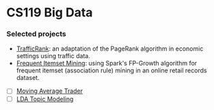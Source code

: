 # CS119 Big Data 

### Selected projects 
- [TrafficRank](https://github.com/ileisus/big-data/tree/main/TrafficRank): an adaptation of the PageRank algorithm in economic settings using traffic data. 
- [Frequent Itemset Mining](https://github.com/ileisus/big-data/tree/main/FrequentItemsetMining): using Spark's FP-Growth algorithm for frequent itemset (association rule) mining in an online retail records dataset. 
- [ ] [Moving Average Trader]()
- [ ] [LDA Topic Modeling]()
